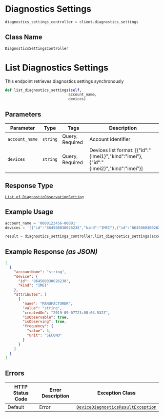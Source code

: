 # Diagnostics Settings

```python
diagnostics_settings_controller = client.diagnostics_settings
```

## Class Name

`DiagnosticsSettingsController`


# List Diagnostics Settings

This endpoint retrieves diagnostics settings synchronously

```python
def list_diagnostics_settings(self,
                             account_name,
                             devices)
```

## Parameters

| Parameter | Type | Tags | Description |
|  --- | --- | --- | --- |
| `account_name` | `string` | Query, Required | Account identifier |
| `devices` | `string` | Query, Required | Devices list format: [{"id":"{imei1}","kind":"imei"},{"id":"{imei2}","kind":"imei"}] |

## Response Type

[`List of DiagnosticObservationSetting`](../../doc/models/diagnostic-observation-setting.md)

## Example Usage

```python
account_name = '0000123456-00001'
devices = '[{"id":"864508030026238","kind":"IMEI"},{"id":"864508030026238","kind":"IMEI"}]'

result = diagnostics_settings_controller.list_diagnostics_settings(account_name, devices)
```

## Example Response *(as JSON)*

```json
[
  {
    "accountName": "string",
    "device": {
      "id": "864508030026238",
      "kind": "IMEI"
    },
    "attributes": [
      {
        "name": "MANUFACTURER",
        "value": "string",
        "createdOn": "2019-09-07T23:08:03.532Z",
        "isObservable": true,
        "isObserving": true,
        "frequency": {
          "value": 5,
          "unit": "SECOND"
        }
      }
    ]
  }
]
```

## Errors

| HTTP Status Code | Error Description | Exception Class |
|  --- | --- | --- |
| Default | Error | [`DeviceDiagnosticsResultException`](../../doc/models/device-diagnostics-result-exception.md) |


